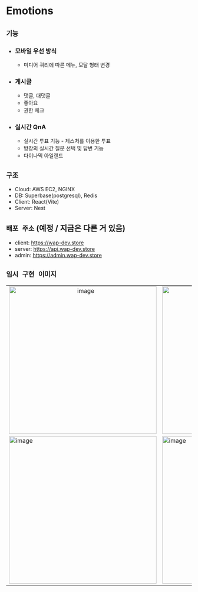 # Emotions

## `기능`

- ### 모바일 우선 방식

  - 미디어 쿼리에 따른 메뉴, 모달 형태 변경

- ### 게시글

  - 댓글, 대댓글
  - 좋아요
  - 권한 체크

- ### 실시간 QnA

  - 실시간 투표 기능 - 제스처를 이용한 투표
  - 방장의 실시간 질문 선택 및 답변 기능
  - 다이나믹 아일랜드

## `구조`

- Cloud: AWS EC2, NGINX
- DB: Superbase(postgresql), Redis
- Client: React(Vite)
- Server: Nest

## `배포 주소` (예정 / 지금은 다른 거 있음)

- client: <https://wap-dev.store>
- server: <https://api.wap-dev.store>
- admin: <https://admin.wap-dev.store>

## `임시 구현 이미지`

<table>
  <tr>
    <td align="center">
      <img height="400px" alt="image" src="https://user-images.githubusercontent.com/75781414/215535244-849fb8c8-9888-4db9-9d16-775908c380b4.png">
    </td>
    <td align="center">
      <img height="400px" alt="image" src="https://user-images.githubusercontent.com/75781414/215431313-43e056e4-ef7d-48c9-b15b-58d4bc608ca9.png">
    </td>

  </tr>  
  <tr>  
    <td>
      <img height="400px" alt="image" src="https://user-images.githubusercontent.com/75781414/215431542-9677a6de-f09a-4265-a2cf-5a001a405ad8.png">
    </td>
    <td>
      <img height="400px" alt="image" src="https://user-images.githubusercontent.com/75781414/215534549-d0b7ee4e-2fc1-48ff-97b6-4efc15d08864.png">
    </td>
  </tr>
</table>
